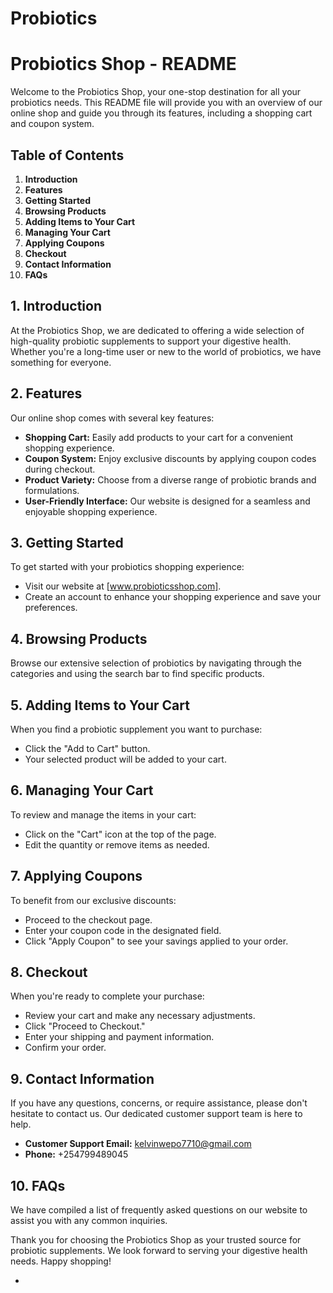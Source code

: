  # Probiotics
 # Probiotics Shop - README

Welcome to the Probiotics Shop, your one-stop destination for all your probiotics needs. This README file will provide you with an overview of our online shop and guide you through its features, including a shopping cart and coupon system.

## Table of Contents

1. **Introduction**
2. **Features**
3. **Getting Started**
4. **Browsing Products**
5. **Adding Items to Your Cart**
6. **Managing Your Cart**
7. **Applying Coupons**
8. **Checkout**
9. **Contact Information**
10. **FAQs**

## 1. Introduction

At the Probiotics Shop, we are dedicated to offering a wide selection of high-quality probiotic supplements to support your digestive health. Whether you're a long-time user or new to the world of probiotics, we have something for everyone.

## 2. Features

Our online shop comes with several key features:

- **Shopping Cart:** Easily add products to your cart for a convenient shopping experience.
- **Coupon System:** Enjoy exclusive discounts by applying coupon codes during checkout.
- **Product Variety:** Choose from a diverse range of probiotic brands and formulations.
- **User-Friendly Interface:** Our website is designed for a seamless and enjoyable shopping experience.

## 3. Getting Started

To get started with your probiotics shopping experience:

- Visit our website at [www.probioticsshop.com].
- Create an account to enhance your shopping experience and save your preferences.

## 4. Browsing Products

Browse our extensive selection of probiotics by navigating through the categories and using the search bar to find specific products.

## 5. Adding Items to Your Cart

When you find a probiotic supplement you want to purchase:

- Click the "Add to Cart" button.
- Your selected product will be added to your cart.

## 6. Managing Your Cart

To review and manage the items in your cart:

- Click on the "Cart" icon at the top of the page.
- Edit the quantity or remove items as needed.

## 7. Applying Coupons

To benefit from our exclusive discounts:

- Proceed to the checkout page.
- Enter your coupon code in the designated field.
- Click "Apply Coupon" to see your savings applied to your order.

## 8. Checkout

When you're ready to complete your purchase:

- Review your cart and make any necessary adjustments.
- Click "Proceed to Checkout."
- Enter your shipping and payment information.
- Confirm your order.

## 9. Contact Information

If you have any questions, concerns, or require assistance, please don't hesitate to contact us. Our dedicated customer support team is here to help.

- **Customer Support Email:** kelvinwepo7710@gmail.com
- **Phone:** +254799489045

## 10. FAQs

We have compiled a list of frequently asked questions on our website to assist you with any common inquiries.

Thank you for choosing the Probiotics Shop as your trusted source for probiotic supplements. We look forward to serving your digestive health needs. Happy shopping!

*